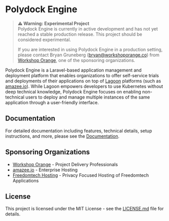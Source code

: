 # Polydock Engine

> **⚠️ Warning: Experimental Project**  
> Polydock Engine is currently in active development and has not yet reached a stable production release. This project should be considered experimental.
>
> If you are interested in using Polydock Engine in a production setting, please contact Bryan Gruneberg (bryan@workshoporange.co) from [Workshop Orange](https://www.workshoporange.co), one of the sponsoring organizations.

Polydock Engine is a Laravel-based application management and deployment platform that enables organizations to offer self-service trials and deployments of their applications on top of [Lagoon](https://www.lagoon.sh) platforms (such as [amazee.io](https://www.amazee.io)). While Lagoon empowers developers to use Kubernetes without deep technical knowledge, Polydock Engine focuses on enabling non-technical users to deploy and manage multiple instances of the same application through a user-friendly interface.

## Documentation

For detailed documentation including features, technical details, setup instructions, and more, please see the [Documentation](docs/README.md).

## Sponsoring Organizations

- [Workshop Orange](https://www.workshoporange.co) - Project Delivery Professionals
- [amazee.io](https://www.amazee.io) - Enterprise Hosting  
- [Freedomtech Hosting](https://www.freedomtech.hosting) - Privacy Focused Hosting of Freedomtech Applications

## License
This project is licensed under the MIT License - see the [LICENSE.md](LICENSE.md) file for details.

